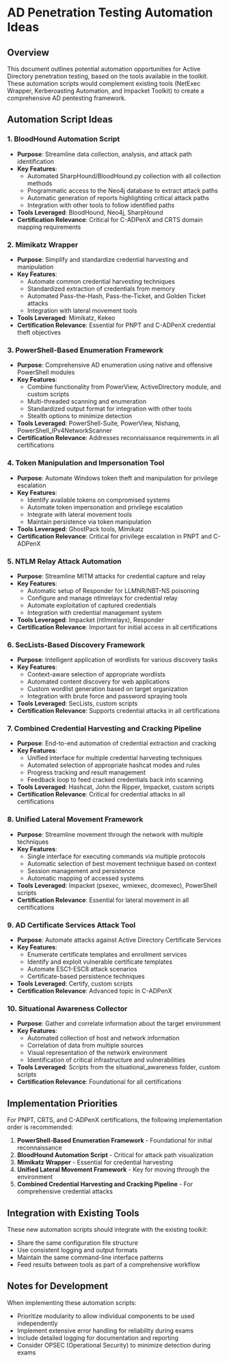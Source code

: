# AD Penetration Testing Automation Ideas

## Overview
This document outlines potential automation opportunities for Active Directory penetration testing, based on the tools available in the toolkit. These automation scripts would complement existing tools (NetExec Wrapper, Kerberoasting Automation, and Impacket Toolkit) to create a comprehensive AD pentesting framework.

## Automation Script Ideas

### 1. BloodHound Automation Script
- **Purpose**: Streamline data collection, analysis, and attack path identification
- **Key Features**:
  - Automated SharpHound/BloodHound.py collection with all collection methods
  - Programmatic access to the Neo4j database to extract attack paths
  - Automatic generation of reports highlighting critical attack paths
  - Integration with other tools to follow identified paths
- **Tools Leveraged**: BloodHound, Neo4j, SharpHound
- **Certification Relevance**: Critical for C-ADPenX and CRTS domain mapping requirements

### 2. Mimikatz Wrapper
- **Purpose**: Simplify and standardize credential harvesting and manipulation
- **Key Features**:
  - Automate common credential harvesting techniques
  - Standardized extraction of credentials from memory
  - Automated Pass-the-Hash, Pass-the-Ticket, and Golden Ticket attacks
  - Integration with lateral movement tools
- **Tools Leveraged**: Mimikatz, Kekeo
- **Certification Relevance**: Essential for PNPT and C-ADPenX credential theft objectives

### 3. PowerShell-Based Enumeration Framework
- **Purpose**: Comprehensive AD enumeration using native and offensive PowerShell modules
- **Key Features**:
  - Combine functionality from PowerView, ActiveDirectory module, and custom scripts
  - Multi-threaded scanning and enumeration
  - Standardized output format for integration with other tools
  - Stealth options to minimize detection
- **Tools Leveraged**: PowerShell-Suite, PowerView, Nishang, PowerShell_IPv4NetworkScanner
- **Certification Relevance**: Addresses reconnaissance requirements in all certifications

### 4. Token Manipulation and Impersonation Tool
- **Purpose**: Automate Windows token theft and manipulation for privilege escalation
- **Key Features**:
  - Identify available tokens on compromised systems
  - Automate token impersonation and privilege escalation
  - Integrate with lateral movement tools
  - Maintain persistence via token manipulation
- **Tools Leveraged**: GhostPack tools, Mimikatz
- **Certification Relevance**: Critical for privilege escalation in PNPT and C-ADPenX

### 5. NTLM Relay Attack Automation
- **Purpose**: Streamline MITM attacks for credential capture and relay
- **Key Features**:
  - Automatic setup of Responder for LLMNR/NBT-NS poisoning
  - Configure and manage ntlmrelayx for credential relay
  - Automate exploitation of captured credentials
  - Integration with credential management system
- **Tools Leveraged**: Impacket (ntlmrelayx), Responder
- **Certification Relevance**: Important for initial access in all certifications

### 6. SecLists-Based Discovery Framework
- **Purpose**: Intelligent application of wordlists for various discovery tasks
- **Key Features**:
  - Context-aware selection of appropriate wordlists
  - Automated content discovery for web applications
  - Custom wordlist generation based on target organization
  - Integration with brute force and password spraying tools
- **Tools Leveraged**: SecLists, custom scripts
- **Certification Relevance**: Supports credential attacks in all certifications

### 7. Combined Credential Harvesting and Cracking Pipeline
- **Purpose**: End-to-end automation of credential extraction and cracking
- **Key Features**:
  - Unified interface for multiple credential harvesting techniques
  - Automated selection of appropriate hashcat modes and rules
  - Progress tracking and result management
  - Feedback loop to feed cracked credentials back into scanning
- **Tools Leveraged**: Hashcat, John the Ripper, Impacket, custom scripts
- **Certification Relevance**: Critical for credential attacks in all certifications

### 8. Unified Lateral Movement Framework
- **Purpose**: Streamline movement through the network with multiple techniques
- **Key Features**:
  - Single interface for executing commands via multiple protocols
  - Automatic selection of best movement technique based on context
  - Session management and persistence
  - Automatic mapping of accessed systems
- **Tools Leveraged**: Impacket (psexec, wmiexec, dcomexec), PowerShell scripts
- **Certification Relevance**: Essential for lateral movement in all certifications

### 9. AD Certificate Services Attack Tool
- **Purpose**: Automate attacks against Active Directory Certificate Services
- **Key Features**:
  - Enumerate certificate templates and enrollment services
  - Identify and exploit vulnerable certificate templates
  - Automate ESC1-ESC8 attack scenarios
  - Certificate-based persistence techniques
- **Tools Leveraged**: Certify, custom scripts
- **Certification Relevance**: Advanced topic in C-ADPenX

### 10. Situational Awareness Collector
- **Purpose**: Gather and correlate information about the target environment
- **Key Features**:
  - Automated collection of host and network information
  - Correlation of data from multiple sources
  - Visual representation of the network environment
  - Identification of critical infrastructure and vulnerabilities
- **Tools Leveraged**: Scripts from the situational_awareness folder, custom scripts
- **Certification Relevance**: Foundational for all certifications

## Implementation Priorities

For PNPT, CRTS, and C-ADPenX certifications, the following implementation order is recommended:

1. **PowerShell-Based Enumeration Framework** - Foundational for initial reconnaissance
2. **BloodHound Automation Script** - Critical for attack path visualization
3. **Mimikatz Wrapper** - Essential for credential harvesting
4. **Unified Lateral Movement Framework** - Key for moving through the environment
5. **Combined Credential Harvesting and Cracking Pipeline** - For comprehensive credential attacks

## Integration with Existing Tools

These new automation scripts should integrate with the existing toolkit:
- Share the same configuration file structure
- Use consistent logging and output formats
- Maintain the same command-line interface patterns
- Feed results between tools as part of a comprehensive workflow

## Notes for Development

When implementing these automation scripts:
- Prioritize modularity to allow individual components to be used independently
- Implement extensive error handling for reliability during exams
- Include detailed logging for documentation and reporting
- Consider OPSEC (Operational Security) to minimize detection during exams